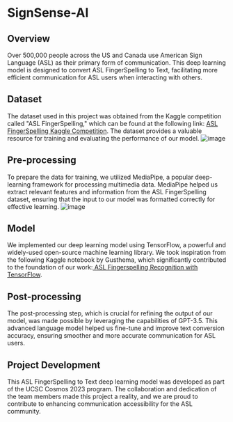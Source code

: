 # SignSense-AI
## **Overview**
Over 500,000 people across the US and Canada use American Sign Language (ASL) as their primary form of communication. This deep learning model is designed to convert ASL FingerSpelling to Text, facilitating more efficient communication for ASL users when interacting with others.

## **Dataset**
The dataset used in this project was obtained from the Kaggle competition called "ASL FingerSpelling," which can be found at the following link: [ASL FingerSpelling Kaggle Competition]([URL](https://www.kaggle.com/competitions/asl-fingerspelling/data)). The dataset provides a valuable resource for training and evaluating the performance of our model.
![image](https://github.com/25eliu/SignSense-AI/assets/45324290/a1092d98-0775-4cd5-a3b2-c7bc6c932817)

## **Pre-processing**
To prepare the data for training, we utilized MediaPipe, a popular deep-learning framework for processing multimedia data. MediaPipe helped us extract relevant features and information from the ASL FingerSpelling dataset, ensuring that the input to our model was formatted correctly for effective learning.
![image](https://github.com/25eliu/SignSense-AI/assets/45324290/d9258153-d4d2-4db7-8d7e-295381e71c08)

## **Model**
We implemented our deep learning model using TensorFlow, a powerful and widely-used open-source machine learning library. We took inspiration from the following Kaggle notebook by Gusthema, which significantly contributed to the foundation of our work:[ ASL Fingerspelling Recognition with TensorFlow]([URL](https://www.kaggle.com/code/gusthema/asl-fingerspelling-recognition-w-tensorflow)).

## **Post-processing**
The post-processing step, which is crucial for refining the output of our model, was made possible by leveraging the capabilities of GPT-3.5. This advanced language model helped us fine-tune and improve text conversion accuracy, ensuring smoother and more accurate communication for ASL users.

## **Project Development**
This ASL FingerSpelling to Text deep learning model was developed as part of the UCSC Cosmos 2023 program. The collaboration and dedication of the team members made this project a reality, and we are proud to contribute to enhancing communication accessibility for the ASL community.
